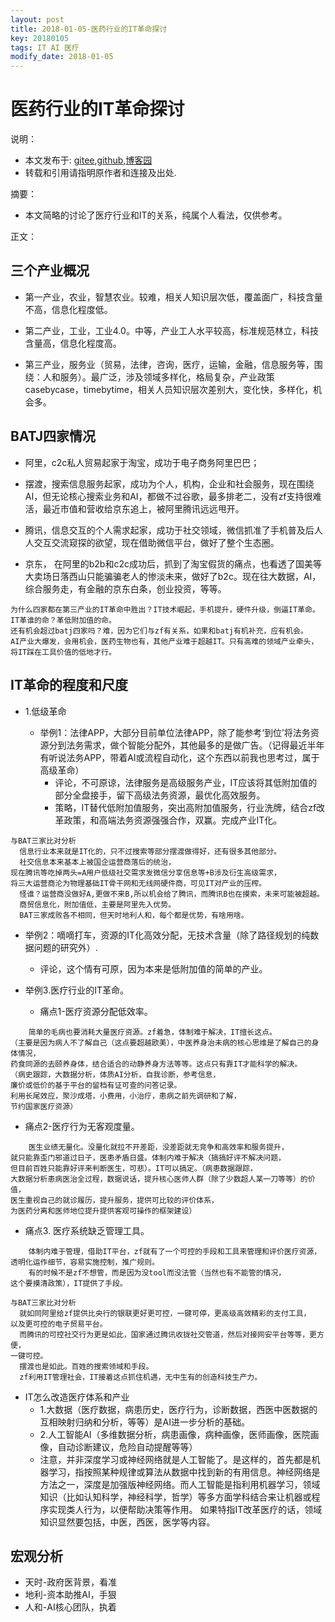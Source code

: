 ```yaml
---
layout: post
title: 2018-01-05-医药行业的IT革命探讨
key: 20180105
tags: IT AI 医疗
modify_date: 2018-01-05
---
```


# 医药行业的IT革命探讨

说明：
* 本文发布于: [gitee](http://freelogic.gitee.io/webpost/),[github](https://freelogic.github.io/),[博客园](http://www.cnblogs.com/taichu/)
* 转载和引用请指明原作者和连接及出处.


摘要：
* 本文简略的讨论了医疗行业和IT的关系，纯属个人看法，仅供参考。

 

正文：

## 三个产业概况
* 第一产业，农业，智慧农业。较难，相关人知识层次低，覆盖面广，科技含量不高，信息化程度低。

* 第二产业，工业，工业4.0。中等，产业工人水平较高，标准规范林立，科技含量高，信息化程度高。

* 第三产业，服务业（贸易，法律，咨询，医疗，运输，金融，信息服务等，围绕：人和服务）。最广泛，涉及领域多样化，格局复杂，产业政策casebycase，timebytime，相关人员知识层次差别大，变化快，多样化，机会多。

## BATJ四家情况
* 阿里，c2c私人贸易起家于淘宝，成功于电子商务阿里巴巴；

* 摆渡，搜索信息服务起家，成功为个人，机构，企业和社会服务，现在围绕AI，但无论核心搜索业务和AI，都做不过谷歌，最多排老二，没有zf支持很难活，最近市值和营收给京东追上，被阿里腾讯远远甩开。

* 腾讯，信息交互的个人需求起家，成功于社交领域，微信抓准了手机普及后人人交互交流窥探的欲望，现在借助微信平台，做好了整个生态圈。

* 京东， 在阿里的b2b和c2c成功后，抓到了淘宝假货的痛点，也看透了国美等大卖场日落西山只能骗骗老人的惨淡未来，做好了b2c。现在往大数据，AI，综合服务走，有金融的京东白条，创业投资，等等。

````
为什么四家都在第三产业的IT革命中胜出？IT技术崛起，手机提升，硬件升级，倒逼IT革命。
IT革谁的命？革低附加值的命。
还有机会超过batj四家吗？难，因为它们与zf有关系，如果和batj有机补充，应有机会。
AI产业大爆发，会用机会，医药生物也有，其他产业难于超越IT。只有高难的领域产业牵头，
将IT踩在工具价值的低地才行。
````

## IT革命的程度和尺度

* 1.低级革命

  * 举例1：法律APP，大部分目前单位法律APP，除了能参考‘到位’将法务资源分到法务需求，做个智能分配外，其他最多的是做广告。（记得最近半年有听说法务APP，带着AI或流程自动化，这个东西以前我也思考过，属于高级革命）
    * 评论，不可原谅，法律服务是高级服务产业，IT应该将其低附加值的部分全盘接手，留下高级法务资源，最优化高效服务。
    * 策略，IT替代低附加值服务，突出高附加值服务，行业洗牌，结合zf改革政策，和高端法务资源强强合作，双赢。完成产业IT化。

````
与BAT三家比对分析
  信息行业本来就是IT化的，只不过搜索等部分摆渡做得好，还有很多其他部分。
  社交信息本来基本上被国企运营商落后的统治，
现在腾讯等吃掉两头=A用户低级社交需求发微信分享信息等+B涉及衍生高级需求，
将三大运营商沦为物理基础IT骨干网和无线网硬件商，可见IT对产业的压榨。
  怪谁？运营商没做好A,更做不来B,所以机会给了腾讯，而腾讯B也在摸索，未来可能被超越。
  商贸信息化，附加值低，主要是阿里先入优势。     
  BAT三家成败各不相同，但天时地利人和，每个都是优势，有啥用啥。
````

  * 举例2：嘀嘀打车，资源的IT化高效分配，无技术含量（除了路径规划的纯数据问题的研究外）.
    * 评论，这个情有可原，因为本来是低附加值的简单的产业。

* 举例3.医疗行业的IT革命。
  * 痛点1-医疗资源分配低效率。
````
    简单的毛病也要消耗大量医疗资源。zf着急，体制难于解决，IT擅长这点。
（主要是因为病人不了解自己（这点要超越欧美），中医养身治未病的核心思维是了解自己的身体情况，
药食同源的去颐养身体，结合适合的动静养身方法等等。这点只有靠IT才能科学的解决。
（病史跟踪，大数据分析，体质AI分析，自我诊断，参考信息，
廉价或低价的基于平台的留档有证可查的问答记录。
利用长尾效应，聚沙成塔，小费用，小治疗，患病之前先调研和了解，
节约国家医疗资源）
````

  * 痛点2-医疗行为无客观度量。
```` 
    医生业绩无量化。没量化就拉不开差距，没差距就无竞争和高效率和服务提升，
就只能靠歪门邪道过日子，医患矛盾日盛。体制内难于解决（搞搞好评不解决问题，
但目前百姓只能靠好评来判断医生，可悲）。IT可以搞定。（病患数据跟踪，
大数据分析患病医治全过程，数据说话，提升核心医师人群（除了少数超人某一刀等等）的价值，
医生重视自己的就诊履历，提升服务，提供可比较的评价体系，
为医药分离和医师地位提升提供客观可操作的框架建设）
````

  * 痛点3. 医疗系统缺乏管理工具。
````
    体制内难于管理，借助IT平台，zf就有了一个可控的手段和工具来管理和评价医疗资源，
透明化运作细节，容易实施控制，推广规则。
    有的时候不是zf不想管，而是因为没tool而没法管（当然也有不能管的情况，
这个要摸清政策），IT提供了手段。
````
  
````
与BAT三家比对分析
  就如同阿里给zf提供比央行的银联更好更可控，一键可停，更高级高效精彩的支付工具，
以及更可控的电子贸易平台。
  而腾讯的可控社交行为更是如此，国家通过腾讯收拢社交管道，然后对接网安平台等等，更方便，
一键可控。
  摆渡也是如此。百姓的搜索领域和手段。
  zf利用IT管理社会，IT接着这点抓住机遇，无中生有的创造科技生产力。
````

* IT怎么改造医疗体系和产业
  * 1.大数据（医疗数据，病患历史，医疗行为，诊断数据，西医中医数据的互相映射归纳和分析，等等）是AI进一步分析的基础。
  * 2.人工智能AI（多维数据分析，病患画像，病种画像，医师画像，医院画像，自动诊断建议，危险自动提醒等等）
  * 注意，并非深度学习或神经网络就是人工智能了。是这样的，首先都是机器学习，指按照某种规律或算法从数据中找到新的有用信息。神经网络是方法之一，深度是加强版神经网络。而人工智能是指利用机器学习，领域知识（比如认知科学，神经科学，哲学）等多方面学科结合来让机器或程序实现类人行为，以便帮助决策等作用。
如果特指IT改革医疗的话，领域知识显然要包括，中医，西医，医学等内容。

## 宏观分析
* 天时-政府医背景，看准
* 地利-资本助推AI，手狠
* 人和-AI核心团队，执着
